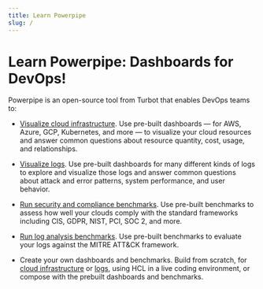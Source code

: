 ```yaml
---
title: Learn Powerpipe
slug: /
---
```

# Learn Powerpipe: Dashboards for DevOps!

Powerpipe is an open-source tool from Turbot that enables DevOps teams to: 

- [Visualize cloud infrastructure](/docs/learn/steampipe#visualize-cloud-infrastructure). Use pre-built dashboards — for AWS, Azure, GCP, Kubernetes, and more — to visualize your cloud resources and answer common questions about resource quantity, cost, usage, and relationships.

- [Visualize logs](/docs/learn/tailpipe#visualize-logs). Use pre-built dashboards for many different kinds of logs to explore and visualize those logs and answer common questions about attack and error patterns, system performance, and user behavior.

- [Run security and compliance benchmarks](/docs/learn/steampipe#run-security-and-compliance-benchmarks). Use pre-built benchmarks to assess how well your clouds comply with the standard frameworks including CIS, GDPR, NIST, PCI, SOC 2, and more.

- [Run log analysis benchmarks](/docs/learn/tailpipe#run-log-analysis-benchmarks). Use pre-built benchmarks to evaluate your logs against the MITRE ATT&CK framework.

- Create your own dashboards and benchmarks. Build from scratch, for [cloud infrastructure](/docs/learn/steampipe#create-your-own-dashboards-and-benchmarks) or [logs](/docs/learn/tailpipe#create-your-own-dashboards-and-benchmarks), using HCL in a live coding environment, or compose with the prebuilt dashboards and benchmarks.